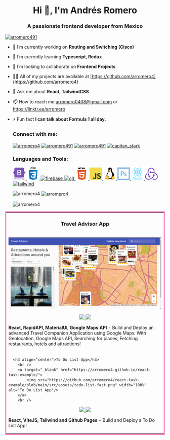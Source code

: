 <h1 align="center">Hi 👋, I'm Andrés Romero</h1>
<h3 align="center">A passionate frontend developer from Mexico</h3>

<p align="left"> <a href="https://twitter.com/arromero491" target="blank"><img src="https://img.shields.io/twitter/follow/arromero491?logo=twitter&style=for-the-badge" alt="arromero491" /></a> </p>

- 🔭 I’m currently working on **Routing and Switching (Cisco)**

- 🌱 I’m currently learning **Typescript, Redux**

- 👯 I’m looking to collaborate on **Frontend Projects**

- 👨‍💻 All of my projects are available at [https://github.com/arromero4](https://github.com/arromero4)

- 💬 Ask me about **React, TailwindCSS**

- 📫 How to reach me arromero0408@gmail.com or https://linktr.ee/arromero

- ⚡ Fun fact **I can talk about Formula 1 all day.**
    <h3 align="left">Connect with me:</h3>
    <p align="left">
      <a href="https://codepen.io/arromero4" target="blank"
        ><img
          align="center"
          src="https://raw.githubusercontent.com/rahuldkjain/github-profile-readme-generator/master/src/images/icons/Social/codepen.svg"
          alt="arromero4"
          height="30"
          width="40"
      /></a>
      <a href="https://twitter.com/arromero491" target="blank"
        ><img
          align="center"
          src="https://raw.githubusercontent.com/rahuldkjain/github-profile-readme-generator/master/src/images/icons/Social/twitter.svg"
          alt="arromero491"
          height="30"
          width="40"
      /></a>
      <a href="https://linkedin.com/in/arromero491" target="blank"
        ><img
          align="center"
          src="https://raw.githubusercontent.com/rahuldkjain/github-profile-readme-generator/master/src/images/icons/Social/linked-in-alt.svg"
          alt="arromero491"
          height="30"
          width="40"
      /></a>
      <a href="https://instagram.com/capitan_stark" target="blank"
        ><img
          align="center"
          src="https://raw.githubusercontent.com/rahuldkjain/github-profile-readme-generator/master/src/images/icons/Social/instagram.svg"
          alt="capitan_stark"
          height="30"
          width="40"
      /></a>
    </p>

    <h3 align="left">Languages and Tools:</h3>
    <p align="left">
      <a href="https://getbootstrap.com" target="_blank" rel="noreferrer">
        <img
          src="https://raw.githubusercontent.com/devicons/devicon/master/icons/bootstrap/bootstrap-plain-wordmark.svg"
          alt="bootstrap"
          width="40"
          height="40"
        />
      </a>
      <a href="https://www.w3schools.com/css/" target="_blank" rel="noreferrer">
        <img
          src="https://raw.githubusercontent.com/devicons/devicon/master/icons/css3/css3-original-wordmark.svg"
          alt="css3"
          width="40"
          height="40"
        />
      </a>
      <a href="https://firebase.google.com/" target="_blank" rel="noreferrer">
        <img
          src="https://www.vectorlogo.zone/logos/firebase/firebase-icon.svg"
          alt="firebase"
          width="40"
          height="40"
        />
      </a>
      <a href="https://git-scm.com/" target="_blank" rel="noreferrer">
        <img
          src="https://www.vectorlogo.zone/logos/git-scm/git-scm-icon.svg"
          alt="git"
          width="40"
          height="40"
        />
      </a>
      <a href="https://www.w3.org/html/" target="_blank" rel="noreferrer">
        <img
          src="https://raw.githubusercontent.com/devicons/devicon/master/icons/html5/html5-original-wordmark.svg"
          alt="html5"
          width="40"
          height="40"
        />
      </a>
      <a
        href="https://developer.mozilla.org/en-US/docs/Web/JavaScript"
        target="_blank"
        rel="noreferrer"
      >
        <img
          src="https://raw.githubusercontent.com/devicons/devicon/master/icons/javascript/javascript-original.svg"
          alt="javascript"
          width="40"
          height="40"
        />
      </a>
      <a href="https://www.linux.org/" target="_blank" rel="noreferrer">
        <img
          src="https://raw.githubusercontent.com/devicons/devicon/master/icons/linux/linux-original.svg"
          alt="linux"
          width="40"
          height="40"
        />
      </a>
      <a href="https://www.photoshop.com/en" target="_blank" rel="noreferrer">
        <img
          src="https://raw.githubusercontent.com/devicons/devicon/master/icons/photoshop/photoshop-line.svg"
          alt="photoshop"
          width="40"
          height="40"
        />
      </a>
      <a href="https://reactjs.org/" target="_blank" rel="noreferrer">
        <img
          src="https://raw.githubusercontent.com/devicons/devicon/master/icons/react/react-original-wordmark.svg"
          alt="react"
          width="40"
          height="40"
        />
      </a>
      <a href="https://redux.js.org" target="_blank" rel="noreferrer">
        <img
          src="https://raw.githubusercontent.com/devicons/devicon/master/icons/redux/redux-original.svg"
          alt="redux"
          width="40"
          height="40"
        />
      </a>
      <a href="https://tailwindcss.com/" target="_blank" rel="noreferrer">
        <img
          src="https://www.vectorlogo.zone/logos/tailwindcss/tailwindcss-icon.svg"
          alt="tailwind"
          width="40"
          height="40"
        />
      </a>
    </p>

    <p>
      <img
        align="left"
        src="https://github-readme-stats.vercel.app/api/top-langs?username=arromero4&show_icons=true&locale=en&layout=compact"
        alt="arromero4"
      />
    </p>

    <p>
      &nbsp;<img
        align="center"
        src="https://github-readme-stats.vercel.app/api?username=arromero4&show_icons=true&locale=en"
        alt="arromero4"
      />
    </p>

    <p>
      <img
        align="center"
        src="https://github-readme-streak-stats.herokuapp.com/?user=arromero4&"
        alt="arromero4"
      />
    </p>
<table bordercolor="#ff69b4">
  <tr>
    <td width="50%" valign="top">
      <h3 align="center">Travel Advisor App</h3>
        <br />
        <a target="_blank" href="https://travel-advisor-arromero.netlify.app/">
            <img src="https://github.com/arromero4/travel-advisor/blob/main/src/assets/travel-advisor.png" width="100%" alt="Travel Advisor App"/>
        </a>
        <br />
        <p align="center">

  <a href="https://github.com/arromero4" target="_blank">
    <img src="https://img.shields.io/static/v1?label=|&message=REPO&color=ff69b4&style=plastic&logo=github&logo-color=white"/>
  </a>  
  <a href="https://travel-advisor-arromero.netlify.app/" target="_blank">
    <img src="https://img.shields.io/static/v1?label=|&message=WEBSITE&color=ff69b4&style=plastic&logo=wordpress&logo-color=white"/>
  </a>
      </p>
        <p><strong>React, RapidAPI, MaterialUI, Google Maps API</strong> - Build and Deploy an advanced Travel Companion Application using Google Maps. With Geolocation, Google Maps API, Searching for places, Fetching restaurants, hotels and attractions!</p>
</td>
 </tr>
<tr>
    <td width="50%" valign="top">

      <h3 align="center">To Do List App</h3>
        <br />
        <a target="_blank" href="https://arromero4.github.io/react-task-example/">
            <img src="https://github.com/arromero4/react-task-example/blob/main/src/assets/todo-list-fazt.png" width="100%" alt="To Do List App"/>
        </a>
        <br />
        
  <p align="center">
  <a href="https://github.com/arromero4" target="_blank">
    <img src="https://img.shields.io/static/v1?label=|&message=REPO&color=ff69b4&style=plastic&logo=github&logo-color=white"/>
  </a>  
  <a href="https://arromero4.github.io/react-task-example/" target="_blank">
    <img src="https://img.shields.io/static/v1?label=|&message=WEBSITE&color=ff69b4&style=plastic&logo=wordpress&logo-color=white"/>
  </a>
  </p>
        <p><strong>React, ViteJS, Tailwind and Github Pages</strong> - Build and Deploy a To Do List App!</p>
    </td>
  </tr>
</table>

